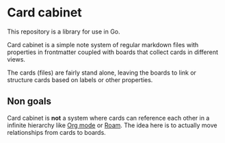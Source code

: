 # Card cabinet

This repository is a library for use in Go.

Card cabinet is a simple note system of regular markdown files with properties in frontmatter coupled with boards that collect cards in different views.

The cards (files) are fairly stand alone, leaving the boards to link or structure cards based on labels or other 
properties.

## Non goals

Card cabinet is **not** a system where cards can reference each other in a infinite hierarchy like [Org mode](orgmode.org) or [Roam](roamresearch.com). The idea here is to actually move relationships from cards to boards. 



